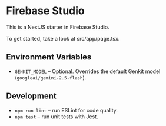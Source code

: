 # Firebase Studio

This is a NextJS starter in Firebase Studio.

To get started, take a look at src/app/page.tsx.

## Environment Variables

- `GENKIT_MODEL` – Optional. Overrides the default Genkit model (`googleai/gemini-2.5-flash`).

## Development

- `npm run lint` – run ESLint for code quality.
- `npm test` – run unit tests with Jest.
